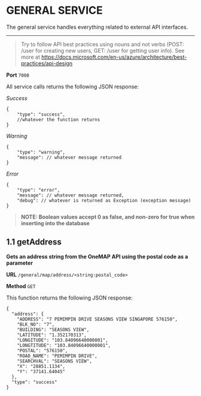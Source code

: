 # GENERAL SERVICE

The general service handles everything related to external API interfaces.

-----------

> Try to follow API best practices using nouns and not verbs (POST: /user for creating new users, GET: /user for getting user info). See more at https://docs.microsoft.com/en-us/azure/architecture/best-practices/api-design 


**Port** `7008`

All service calls returns the following JSON response:

*Success*

```
{
    "type": "success",
    //whatever the function returns
}
```

*Warning*

```
{
    "type": "warning",
    "message": // whatever message returned
}
```

*Error*

```
{
    "type": "error",
    "message": // whatever message returned,
    "debug": // whatever is returned as Exception (exception message)
}
```

> **NOTE: Boolean values accept 0 as false, and non-zero for true when inserting into the database**

## 1.1 getAddress

**Gets an address string from the OneMAP API using the postal code as a parameter**

**URL** `/general/map/address/<string:postal_code>`

**Method** `GET`

This function returns the following JSON response:

```
{
  "address": {
    "ADDRESS": "7 PEMIMPIN DRIVE SEASONS VIEW SINGAPORE 576150", 
    "BLK_NO": "7", 
    "BUILDING": "SEASONS VIEW", 
    "LATITUDE": "1.352170313", 
    "LONGITUDE": "103.84096640000001", 
    "LONGTITUDE": "103.84096640000001", 
    "POSTAL": "576150", 
    "ROAD_NAME": "PEMIMPIN DRIVE", 
    "SEARCHVAL": "SEASONS VIEW", 
    "X": "28851.1134", 
    "Y": "37141.64045"
  }, 
  "type": "success"
}
```
